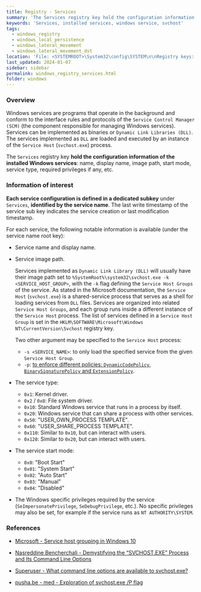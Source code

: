 ```yaml
---
title: Registry - Services
summary: 'The Services registry key hold the configuration information of the installed Windows services.\n\nInformation of interest, for each service: service name and display name, image or DLL path, service type, service start mode, and eventual Windows privileges required.\n\nThe timestamp of a service creation, or last configuration update, can be deduced from the last write timestamp of its registry key.'
keywords: 'Services, installed services, windows service, svchost'
tags:
  - windows_registry
  - windows_local_persistence
  - windows_lateral_movement
  - windows_lateral_movement_dst
location: 'File: <SYSTEMROOT>\System32\config\SYSTEM\n\nRegistry keys: HKLM\SYSTEM\CurrentControlSet\Services\<SERVICE_NAME>'
last_updated: 2024-01-07
sidebar: sidebar
permalink: windows_registry_services.html
folder: windows
---
```


### Overview

Windows services are programs that operate in the background and conform to the
interface rules and protocols of the `Service Control Manager (SCM)` (the
component responsible for managing Windows services). Services can be
implemented as binaries or `Dynamic Link Libraries (DLL)`. The services
implemented as `DLL` are loaded and executed by an instance of the
`Service Host` (`svchost.exe`) process.

The `Services` registry key **hold the configuration information of the
installed Windows services**: name, display name, image path, start mode,
service type, required privileges if any, etc.

### Information of interest

**Each service configuration is defined in a dedicated subkey** under
`Services`, **identified by the service name**. The last write timestamp of the
service sub key indicates the service creation or last modification timestamp.

For each service, the following notable information is available (under the
service name root key):

  - Service name and display name.

  - Service image path.

    Services implemented as `Dynamic Link Library (DLL)` will usually have
    their image path set to
    `%SystemRoot%\system32\svchost.exe -k <SERVICE_HOST_GROUP>`,
    with the `-k` flag defining the `Service Host Groups` of the service.
    As stated in the Microsoft documentation, the `Service Host`
    (`svchost.exe`) is a shared-service process that serves as a shell for
    loading services from `DLL` files. Services are organized into related
    `Service Host Groups`, and each group runs inside a different instance of
    the `Service Host` process.
    The list of services defined in a `Service Host Group` is set in the
    `HKLM\SOFTWARE\Microsoft\Windows NT\CurrentVersion\Svchost` registry key.

    Two other argument may be specified to the `Service Host` process:
      - `-s <SERVICE_NAME>`: to only load the specified service from the
        given `Service Host Group`.
      - `-p`: [to enforce different policies: `DynamicCodePolicy`,
        `BinarySignaturePolicy` and `ExtensionPolicy`](https://pusha.be/index.php/2020/05/07/exploration-of-svchost-exe-p-flag/).

  - The service type:
    - `0x1`: Kernel driver.
    - `0x2` / `0x8`: File system driver.
    - `0x10`: Standard Windows service that runs in a process by itself.
    - `0x20`: Windows service that can share a process with other services.
    - `0x50`: "USER_OWN_PROCESS TEMPLATE".
    - `0x60`: "USER_SHARE_PROCESS TEMPLATE".
    - `0x110`: Similar to `0x10`, but can interact with users.
    - `0x120`: Similar to `0x20`, but can interact with users.

 - The service start mode:
   - `0x0`: "Boot Start"
   - `0x01`: "System Start"
   - `0x02`: "Auto Start"
   - `0x03`: "Manual"
   - `0x04`: "Disabled"

  - The Windows specific privileges required by the service
    (`SeImpersonatePrivilege`, `SeDebugPrivilege`, etc.). No specific
    privileges may also be set, for example if the service runs as
    `NT AUTHORITY\SYSTEM`.

### References

  - [Microsoft - Service host grouping in Windows 10](https://learn.microsoft.com/en-us/windows/application-management/svchost-service-refactoring)

  - [Nasreddine Bencherchali - Demystifying the “SVCHOST.EXE” Process and Its Command Line Options](https://nasbench.medium.com/demystifying-the-svchost-exe-process-and-its-command-line-options-508e9114e747)

  - [Superuser - What command line options are available to svchost.exe?](https://superuser.com/questions/391864/what-command-line-options-are-available-to-svchost-exe)

  - [pusha.be - med - Exploration of svchost.exe /P flag](https://pusha.be/index.php/2020/05/07/exploration-of-svchost-exe-p-flag/)

